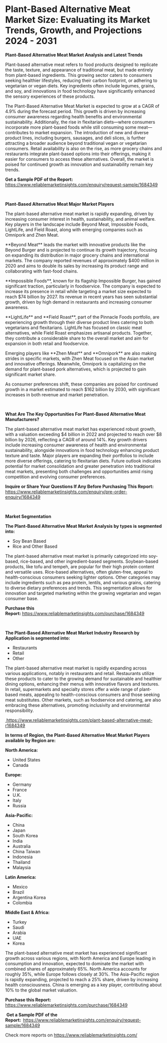 <p><h1>Plant-Based Alternative Meat Market Size: Evaluating its Market Trends, Growth, and Projections 2024 - 2031</h1></p><p><strong>Plant-Based Alternative Meat Market Analysis and Latest Trends</strong></p>
<p><p>Plant-based alternative meat refers to food products designed to replicate the taste, texture, and appearance of traditional meat, but made entirely from plant-based ingredients. This growing sector caters to consumers seeking healthier lifestyles, reducing their carbon footprint, or adhering to vegetarian or vegan diets. Key ingredients often include legumes, grains, and soy, and innovations in food technology have significantly enhanced the sensory experiences of these products.</p><p>The Plant-Based Alternative Meat Market is expected to grow at a CAGR of 4.9% during the forecast period. This growth is driven by increasing consumer awareness regarding health benefits and environmental sustainability. Additionally, the rise in flexitarian diets—where consumers incorporate more plant-based foods while still consuming some meat—contributes to market expansion. The introduction of new and diverse product lines, including burgers, sausages, and deli slices, is further attracting a broader audience beyond traditional vegan or vegetarian consumers. Retail availability is also on the rise, as more grocery chains and restaurants integrate plant-based options into their offerings, making it easier for consumers to access these alternatives. Overall, the market is poised for continued growth as innovation and sustainability remain key trends.</p></p>
<p><strong>Get a Sample PDF of the Report:&nbsp;</strong> <a href="https://www.reliablemarketinsights.com/enquiry/request-sample/1684349?utm_campaign=2004&utm_medium=2&utm_source=Github&utm_content=ia&utm_term=30122024&utm_id=plant-based-alternative-meat">https://www.reliablemarketinsights.com/enquiry/request-sample/1684349</a></p>
<p>&nbsp;</p>
<p><strong>Plant-Based Alternative Meat Major Market Players</strong></p>
<p><p>The plant-based alternative meat market is rapidly expanding, driven by increasing consumer interest in health, sustainability, and animal welfare. Key players in the landscape include Beyond Meat, Impossible Foods, LightLife, and Field Roast, along with emerging companies such as Omnipork and Zhen Meat.</p><p>**Beyond Meat** leads the market with innovative products like the Beyond Burger and is projected to continue its growth trajectory, focusing on expanding its distribution in major grocery chains and international markets. The company reported revenues of approximately $400 million in 2020 and aims to double its sales by increasing its product range and collaborating with fast-food chains.</p><p>**Impossible Foods**, known for its flagship Impossible Burger, has gained significant traction, particularly in foodservice. The company is expected to increase its presence in retail while targeting a market size expected to reach $74 billion by 2027. Its revenue in recent years has seen substantial growth, driven by high demand in restaurants and increasing consumer awareness.</p><p>**LightLife** and **Field Roast**, part of the Pinnacle Foods portfolio, are experiencing growth through their diverse product lines catering to both vegetarians and flexitarians. LightLife has focused on classic meat alternatives, while Field Roast emphasizes artisanal products. Together, they contribute a considerable share to the overall market and aim for expansion in both retail and foodservice.</p><p>Emerging players like **Zhen Meat** and **Omnipork** are also making strides in specific markets, with Zhen Meat focused on the Asian market and innovative offerings. Meanwhile, Omnipork is capitalizing on the demand for plant-based pork alternatives, which is projected to gain significant market share.</p><p>As consumer preferences shift, these companies are poised for continued growth in a market estimated to reach $162 billion by 2030, with significant increases in both revenue and market penetration.</p></p>
<p>&nbsp;</p>
<p><strong>What Are The Key Opportunities For Plant-Based Alternative Meat Manufacturers?</strong></p>
<p><p>The plant-based alternative meat market has experienced robust growth, with a valuation exceeding $4 billion in 2022 and projected to reach over $8 billion by 2026, reflecting a CAGR of around 14%. Key growth drivers include increasing consumer awareness of health and environmental sustainability, alongside innovations in food technology enhancing product texture and taste. Major players are expanding their portfolios to include more diverse offerings, catering to flexitarian diets. Future outlook indicates potential for market consolidation and greater penetration into traditional meat markets, presenting both challenges and opportunities amid rising competition and evolving consumer preferences.</p></p>
<p><strong>Inquire or Share Your Questions If Any Before Purchasing This Report:</strong> <a href="https://www.reliablemarketinsights.com/enquiry/pre-order-enquiry/1684349?utm_campaign=2004&utm_medium=2&utm_source=Github&utm_content=ia&utm_term=30122024&utm_id=plant-based-alternative-meat">https://www.reliablemarketinsights.com/enquiry/pre-order-enquiry/1684349</a></p>
<p>&nbsp;</p>
<p><strong>Market Segmentation</strong></p>
<p><strong>The Plant-Based Alternative Meat Market Analysis by types is segmented into:</strong></p>
<p><ul><li>Soy Bean Based</li><li>Rice and Other Based</li></ul></p>
<p><p>The plant-based alternative meat market is primarily categorized into soy-based, rice-based, and other ingredient-based segments. Soybean-based products, like tofu and tempeh, are popular for their high protein content and versatile uses. Rice-based alternatives, often gluten-free, appeal to health-conscious consumers seeking lighter options. Other categories may include ingredients such as pea protein, lentils, and various grains, catering to diverse dietary preferences and trends. This segmentation allows for innovation and targeted marketing within the growing vegetarian and vegan consumer base.</p></p>
<p><strong>Purchase this Report:&nbsp;</strong><a href="https://www.reliablemarketinsights.com/purchase/1684349?utm_campaign=2004&utm_medium=2&utm_source=Github&utm_content=ia&utm_term=30122024&utm_id=plant-based-alternative-meat">https://www.reliablemarketinsights.com/purchase/1684349</a></p>
<p>&nbsp;</p>
<p><strong>The Plant-Based Alternative Meat Market Industry Research by Application is segmented into:</strong></p>
<p><ul><li>Restaurants</li><li>Retail</li><li>Other</li></ul></p>
<p><p>The plant-based alternative meat market is rapidly expanding across various applications, notably in restaurants and retail. Restaurants utilize these products to cater to the growing demand for sustainable and healthier dining options, enhancing their menus with innovative flavors and textures. In retail, supermarkets and specialty stores offer a wide range of plant-based meats, appealing to health-conscious consumers and those seeking meat substitutes. Other markets, such as foodservice and catering, are also embracing these alternatives, promoting inclusivity and environmental responsibility.</p></p>
<p><a href="https://www.reliablemarketinsights.com/plant-based-alternative-meat-r1684349?utm_campaign=2004&utm_medium=2&utm_source=Github&utm_content=ia&utm_term=30122024&utm_id=plant-based-alternative-meat">&nbsp;https://www.reliablemarketinsights.com/plant-based-alternative-meat-r1684349</a></p>
<p><strong>In terms of Region, the Plant-Based Alternative Meat Market Players available by Region are:</strong></p>
<p>
    <p> <strong> North America: </strong>
        <ul>
            <li>United States</li>
            <li>Canada</li>
        </ul>
        </p> 
    <p> <strong> Europe: </strong>
        <ul>
            <li>Germany</li>
            <li>France</li>
            <li>U.K.</li>
            <li>Italy</li>
            <li>Russia</li>
        </ul>
        </p> 
    <p> <strong> Asia-Pacific: </strong>
        <ul>
            <li>China</li>
            <li>Japan</li>
            <li>South Korea</li>
            <li>India</li>
            <li>Australia</li>
            <li>China Taiwan</li>
            <li>Indonesia</li>
            <li>Thailand</li>
            <li>Malaysia</li>
        </ul>
        </p> 
    <p> <strong> Latin America: </strong>
        <ul>
            <li>Mexico</li>
            <li>Brazil</li>
            <li>Argentina Korea</li>
            <li>Colombia</li>
        </ul>
        </p> 
    <p> <strong> Middle East & Africa: </strong>
        <ul>
            <li>Turkey</li>
            <li>Saudi</li>
            <li>Arabia</li>
            <li>UAE</li>
            <li>Korea</li>
        </ul>
    </p>
    </p>
<p><p>The plant-based alternative meat market has experienced significant growth across various regions, with North America and Europe leading in consumption and innovation, expected to dominate the market with combined shares of approximately 65%. North America accounts for roughly 35%, while Europe follows closely at 30%. The Asia-Pacific region is rapidly expanding, projected to reach a 25% share, driven by increasing health consciousness. China is emerging as a key player, contributing about 10% to the global market valuation.</p></p>
<p><strong>Purchase this Report: </strong><a href="https://www.reliablemarketinsights.com/purchase/1684349?utm_campaign=2004&utm_medium=2&utm_source=Github&utm_content=ia&utm_term=30122024&utm_id=plant-based-alternative-meat">https://www.reliablemarketinsights.com/purchase/1684349</a></p>
<p>&nbsp;<strong>Get a Sample PDF of the Report:&nbsp;&nbsp;</strong><a href="https://www.reliablemarketinsights.com/enquiry/request-sample/1684349?utm_campaign=2004&utm_medium=2&utm_source=Github&utm_content=ia&utm_term=30122024&utm_id=plant-based-alternative-meat">https://www.reliablemarketinsights.com/enquiry/request-sample/1684349</a></p>
<p><strong></strong></p>
<p>Check more reports on <a href="https://www.reliablemarketinsights.com/?utm_campaign=2004&utm_medium=2&utm_source=Github&utm_content=ia&utm_term=30122024&utm_id=plant-based-alternative-meat">https://www.reliablemarketinsights.com/</a></p>